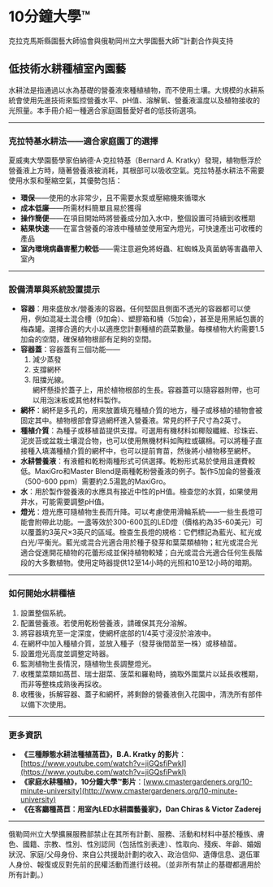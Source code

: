 # 10分鐘大學™  
克拉克馬斯縣園藝大師協會與俄勒岡州立大學園藝大師™計劃合作與支持  

## 低技術水耕種植室內園藝  
水耕法是指通過以水為基礎的營養液來種植植物，而不使用土壤。大規模的水耕系統會使用先進技術來監控營養水平、pH值、溶解氧、營養液溫度以及植物接收的光照量。本手冊介紹一種適合家庭園藝愛好者的低技術選項。  

---

### 克拉特基水耕法——適合家庭園丁的選擇  
夏威夷大學園藝學家伯納德·A·克拉特基（Bernard A. Kratky）發現，植物懸浮於營養液上方時，隨著營養液被消耗，其根部可以吸收空氣。克拉特基水耕法不需要使用水泵和壓縮空氣，其優勢包括：  

- **環保**——使用的水非常少，且不需要水泵或壓縮機來循環水  
- **成本低廉**——所需材料簡單且易於獲得  
- **操作簡便**——在項目開始時將營養成分加入水中，整個設置可持續到收穫期  
- **結果快速**——在富含營養的溶液中種植並使用室內燈光，可快速產出可收穫的產品  
- **室內環境病蟲害壓力較低**——需注意避免將蚜蟲、紅蜘蛛及真菌蚋等害蟲帶入室內  

---

### 設備清單與系統設置提示  
- **容器**：用來盛放水/營養液的容器。任何堅固且側面不透光的容器都可以使用，例如混凝土混合槽（9加侖）、塑膠箱和桶（5加侖），甚至是用黑紙包裹的梅森罐。選擇合適的大小以適應您計劃種植的蔬菜數量。每棵植物大約需要1.5加侖的空間，確保植物根部有足夠的空間。  
- **容器蓋**：容器蓋有三個功能——  
  1. 減少蒸發  
  2. 支撐網杯  
  3. 阻擋光線。  
  網杯懸掛於蓋子上，用於植物根部的生長。容器蓋可以隨容器附帶，也可以用泡沫板或其他材料製作。  
- **網杯**：網杯是多孔的，用來放置填充種植介質的地方，種子或移植的植物會被固定其中。植物根部會穿過網杯進入營養液。常見的杯子尺寸為2英寸。  
- **種植介質**：為種子或移植苗提供支撐。可選用有機材料如椰殼纖維、珍珠岩、泥炭苔或盆栽土壤混合物，也可以使用無機材料如陶粒或礦棉。可以將種子直接種入填滿種植介質的網杯中，也可以提前育苗，然後將小植物移至網杯。  
- **水耕營養液**：有液體和乾粉兩種形式可供選擇。乾粉形式易於使用且運費較低。MaxiGro和Master Blend是兩種乾粉營養液的例子。製作5加侖的營養液（500-600 ppm）需要約2.5湯匙的MaxiGro。  
- **水**：用於製作營養液的水應具有接近中性的pH值。檢查您的水質，如果使用井水，可能需要調整pH值。  
- **燈光**：燈光應可隨植物生長而升降。可以考慮使用滑輪系統——一些生長燈可能會附帶此功能。一盞等效於300-600瓦的LED燈（價格約為35-60美元）可以覆蓋約3英尺×3英尺的區域。檢查生長燈的規格：它們標記為藍光、紅光或白光/平衡光。藍光或混合光適合用於種子發芽和葉菜類植物；紅光或混合光適合促進開花植物的花蕾形成並保持植物較矮；白光或混合光適合任何生長階段的大多數植物。使用定時器提供12至14小時的光照和10至12小時的暗期。  

---

### 如何開始水耕種植  
1. 設置整個系統。  
2. 配置營養液。若使用乾粉營養液，請確保其充分溶解。  
3. 將容器填充至一定深度，使網杯底部的1/4英寸浸沒於溶液中。  
4. 在網杯中加入種植介質，並放入種子（發芽後間苗至一株）或移植苗。  
5. 設置燈光高度並調整定時器。  
6. 監測植物生長情況，隨植物生長調整燈光。  
7. 收穫葉菜類如萵苣、瑞士甜菜、菠菜和羅勒時，摘取外圍葉片以延長收穫期，而非等整株成熟後再採收。  
8. 收穫後，拆解容器、蓋子和網杯，將剩餘的營養液倒入花園中，清洗所有部件以備下次使用。  

---

### 更多資訊  
- **《三種靜態水耕法種植萵苣》，B.A. Kratky 的影片**：[https://www.youtube.com/watch?v=jiGQsfiPwkI](https://www.youtube.com/watch?v=jiGQsfiPwkI)  
- **《家庭水耕種植》，10分鐘大學™影片**：[www.cmastergardeners.org/10-minute-university](http://www.cmastergardeners.org/10-minute-university)  
- **《在客廳種萵苣：用室內LED水耕園藝養家》，Dan Chiras & Victor Zaderej**  

---

俄勒岡州立大學擴展服務部禁止在其所有計劃、服務、活動和材料中基於種族、膚色、國籍、宗教、性別、性別認同（包括性別表達）、性取向、殘疾、年齡、婚姻狀況、家庭/父母身份、來自公共援助計劃的收入、政治信仰、遺傳信息、退伍軍人身份、報復或反對先前的民權活動而進行歧視。（並非所有禁止的基礎都適用於所有計劃。）